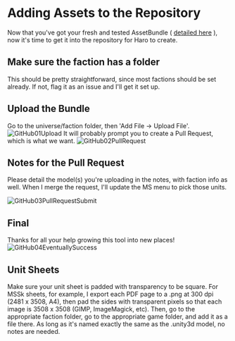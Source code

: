 # Adding Assets to the Repository

Now that you've got your fresh and tested AssetBundle ( [detailed here](https://github.com/ScornMandark/gundam-tts-assets/blob/main/Adding%20Assets/Add%20Unity%20Asset%20Bundling.md) ), now it's time to get it into the repository for Haro to create.

## Make sure the faction has a folder
This should be pretty straightforward, since most factions should be set already.  If not, flag it as an issue and I'll get it set up.

## Upload the Bundle
Go to the universe/faction folder, then 'Add File -> Upload File'.  
![GitHub01Upload](https://github.com/ScornMandark/gundam-tts-assets/assets/7913700/68e6961f-0be5-40b3-8b6f-7d4b6e018fc1)
It will probably prompt you to create a Pull Request, which is what we want.
![GitHub02PullRequest](https://github.com/ScornMandark/gundam-tts-assets/assets/7913700/8175918e-61a9-40b4-9a22-31c663f677ee)

## Notes for the Pull Request
Please detail the model(s) you're uploading in the notes, with faction info as well.  When I merge the request, I'll update the MS menu to pick those units.

![GitHub03PullRequestSubmit](https://github.com/ScornMandark/gundam-tts-assets/assets/7913700/74c31fe3-c4d6-420b-8c7f-3fddabc07998)

## Final
Thanks for all your help growing this tool into new places!
![GitHub04EventuallySuccess](https://github.com/ScornMandark/gundam-tts-assets/assets/7913700/a0ff8207-9438-4fe2-871a-4721a77d34de)

## Unit Sheets
Make sure your unit sheet is padded with transparency to be square.  For MSSk sheets, for example, I export each PDF page to a .png at 300 dpi (2481 x 3508, A4), then pad the sides with transparent pixels so that each image is 3508 x 3508 (GIMP, ImageMagick, etc).  Then, go to the appropriate faction folder, go to the appropriate game folder, and add it as a file there.  As long as it's named exactly the same as the .unity3d model, no notes are needed.
